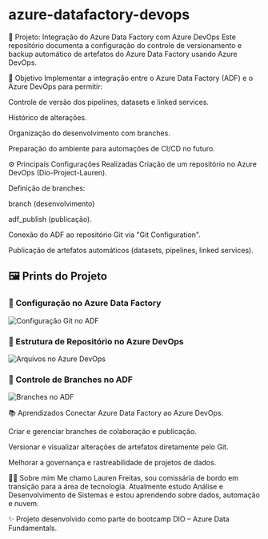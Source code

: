 # azure-datafactory-devops

🔄 Projeto: Integração do Azure Data Factory com Azure DevOps
Este repositório documenta a configuração do controle de versionamento e backup automático de artefatos do Azure Data Factory usando Azure DevOps.

📌 Objetivo
Implementar a integração entre o Azure Data Factory (ADF) e o Azure DevOps para permitir:

Controle de versão dos pipelines, datasets e linked services.

Histórico de alterações.

Organização do desenvolvimento com branches.

Preparação do ambiente para automações de CI/CD no futuro.

⚙️ Principais Configurações Realizadas
Criação de um repositório no Azure DevOps (Dio-Project-Lauren).

Definição de branches:

branch (desenvolvimento)

adf_publish (publicação).

Conexão do ADF ao repositório Git via "Git Configuration".

Publicação de artefatos automáticos (datasets, pipelines, linked services).

## 🖼️ Prints do Projeto

### 🔧 Configuração no Azure Data Factory
![Configuração Git no ADF](imagens/configuracao_git_adf.png)

### 📂 Estrutura de Repositório no Azure DevOps
![Arquivos no Azure DevOps](imagens/estrutura_devops_repositorio.png)

### 🌿 Controle de Branches no ADF
![Branches no ADF](imagens/controle_branches_adf.png)

📚 Aprendizados
Conectar Azure Data Factory ao Azure DevOps.

Criar e gerenciar branches de colaboração e publicação.

Versionar e visualizar alterações de artefatos diretamente pelo Git.

Melhorar a governança e rastreabilidade de projetos de dados.

👩‍💻 Sobre mim
Me chamo Lauren Freitas, sou comissária de bordo em transição para a área de tecnologia.
Atualmente estudo Análise e Desenvolvimento de Sistemas e estou aprendendo sobre dados, automação e nuvem.


✨ Projeto desenvolvido como parte do bootcamp DIO – Azure Data Fundamentals.
